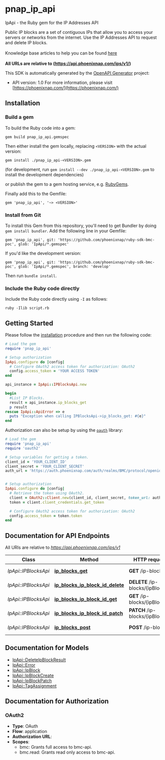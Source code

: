 # pnap_ip_api

IpApi - the Ruby gem for the IP Addresses API

Public IP blocks are a set of contiguous IPs that allow you to access your servers or networks from the internet.
Use the IP Addresses API to request and delete IP blocks.<br>
<br>
<span class='pnap-api-knowledge-base-link'>
Knowledge base articles to help you can be found
<a href='https://phoenixnap.com/kb/public-ip-management#bmc-public-ip-allocations-api' target='_blank'>here</a>
</span><br>
<br>
<b>All URLs are relative to (https://api.phoenixnap.com/ips/v1/)</b>


This SDK is automatically generated by the [OpenAPI Generator](https://openapi-generator.tech) project:

- API version: 1.0
For more information, please visit [https://phoenixnap.com/](https://phoenixnap.com/)

## Installation

### Build a gem

To build the Ruby code into a gem:

```shell
gem build pnap_ip_api.gemspec
```

Then either install the gem locally, replacing `<VERSION>` with the actual version:

```shell
gem install ./pnap_ip_api-<VERSION>.gem
```

(for development, run `gem install --dev ./pnap_ip_api-<VERSION>.gem` to install the development dependencies)

or publish the gem to a gem hosting service, e.g. [RubyGems](https://rubygems.org/).

Finally add this to the Gemfile:

    gem 'pnap_ip_api', '~> <VERSION>'

### Install from Git

To install this Gem from this repository, you'll need to get Bundler by doing `gem install bundler`. Add the following line in your Gemfile:

    gem 'pnap_ip_api', git: 'https://github.com/phoenixnap/ruby-sdk-bmc-poc', glob: 'IpApi/*.gemspec'

If you'd like the development version:

    gem 'pnap_ip_api', git: 'https://github.com/phoenixnap/ruby-sdk-bmc-poc', glob: 'IpApi/*.gemspec', branch: 'develop'

Then run `bundle install`.

### Include the Ruby code directly

Include the Ruby code directly using `-I` as follows:

```shell
ruby -Ilib script.rb
```

## Getting Started

Please follow the [installation](#installation) procedure and then run the following code:

```ruby
# Load the gem
require 'pnap_ip_api'

# Setup authorization
IpApi.configure do |config|
  # Configure OAuth2 access token for authorization: OAuth2
  config.access_token = 'YOUR ACCESS TOKEN'
end

api_instance = IpApi::IPBlocksApi.new

begin
  #List IP Blocks.
  result = api_instance.ip_blocks_get
  p result
rescue IpApi::ApiError => e
  puts "Exception when calling IPBlocksApi->ip_blocks_get: #{e}"
end

```

Authorization can also be setup by using the [`oauth`](https://github.com/oauth-xx/oauth2) library:

```ruby
# Load the gem
require 'pnap_ip_api'
require 'oauth2'

# Setup variables for getting a token.
client_id = 'YOUR_CLIENT_ID'
client_secret = 'YOUR_CLIENT_SECRET'
auth_url = 'https://auth.phoenixnap.com/auth/realms/BMC/protocol/openid-connect/token'


# Setup authorization
IpApi.configure do |config|
  # Retrieve the token using OAuth2.
  client = OAuth2::Client.new(client_id, client_secret, token_url: auth_url)
  token = client.client_credentials.get_token

  # Configure OAuth2 access token for authorization: OAuth2
  config.access_token = token.token
end

```

## Documentation for API Endpoints

All URIs are relative to *https://api.phoenixnap.com/ips/v1*

Class | Method | HTTP request | Description
------------ | ------------- | ------------- | -------------
*IpApi::IPBlocksApi* | [**ip_blocks_get**](docs/IPBlocksApi.md#ip_blocks_get) | **GET** /ip-blocks | List IP Blocks.
*IpApi::IPBlocksApi* | [**ip_blocks_ip_block_id_delete**](docs/IPBlocksApi.md#ip_blocks_ip_block_id_delete) | **DELETE** /ip-blocks/{ipBlockId} | Delete IP Block.
*IpApi::IPBlocksApi* | [**ip_blocks_ip_block_id_get**](docs/IPBlocksApi.md#ip_blocks_ip_block_id_get) | **GET** /ip-blocks/{ipBlockId} | Get IP Block.
*IpApi::IPBlocksApi* | [**ip_blocks_ip_block_id_patch**](docs/IPBlocksApi.md#ip_blocks_ip_block_id_patch) | **PATCH** /ip-blocks/{ipBlockId} | Update IP block.
*IpApi::IPBlocksApi* | [**ip_blocks_post**](docs/IPBlocksApi.md#ip_blocks_post) | **POST** /ip-blocks | Create an IP Block.


## Documentation for Models

 - [IpApi::DeleteIpBlockResult](docs/DeleteIpBlockResult.md)
 - [IpApi::Error](docs/Error.md)
 - [IpApi::IpBlock](docs/IpBlock.md)
 - [IpApi::IpBlockCreate](docs/IpBlockCreate.md)
 - [IpApi::IpBlockPatch](docs/IpBlockPatch.md)
 - [IpApi::TagAssignment](docs/TagAssignment.md)


## Documentation for Authorization


### OAuth2


- **Type**: OAuth
- **Flow**: application
- **Authorization URL**: 
- **Scopes**: 
  - bmc: Grants full access to bmc-api.
  - bmc.read: Grants read only access to bmc-api.

